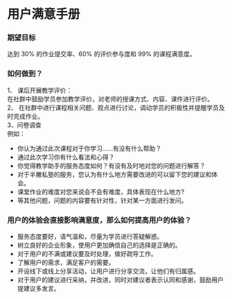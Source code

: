 # 用户满意手册     
### 期望目标 
达到 30% 的作业提交率、60% 的评价参与度和 99% 的课程满意度。     
### 如何做到？     
1、 课后开展教学评价：      
在社群中鼓励学员参加教学评价，对老师的授课方式、内容、课件进行评价。     
2、 在社群中进行课程相关问题、观点进行讨论，调动学员的积极性并提醒学员及时完成作业。    
3、问卷调查     
例如：     
- 你认为通过此次课程对于你学习……有没有什么帮助？     
- 通过此次学习你有什么看法和心得？     
- 你觉得教学助手的服务态度如何？有没有及时地对您的问题进行解答？     
- 对于半撇私塾的服务，您认为有什么地方需要改进的可以留下您的建议和体会。     
- 课堂作业的难度对您来说会不会有难度，具体表现在什么地方?     
- 等其他问题，问题的内容要有针对性，针对某一方面进行发问。     
### 用户的体验会直接影响满意度，那么如何提高用户的体验？     
- 服务态度要好，语气温和，尽量为学员进行答疑解惑。     
- 树立良好的企业形象，使用户更加确信自己的选择是正确的。     
- 对于用户的不满或建议要及时处理，做好疏导工作。     
- 了解用户的需求，满足客户的需要。     
- 开设线下或线上分享活动，让用户进行分享交流，让他们有归属感。     
- 对于用户的建议进行采纳，并改进，同时对建议者表示认同和感谢，鼓励用户提建议多发言。
